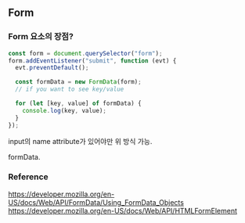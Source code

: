 ## Form

### Form 요소의 장점?

```js
const form = document.querySelector("form");
form.addEventListener("submit", function (evt) {
  evt.preventDefault();

  const formData = new FormData(form);
  // if you want to see key/value

  for (let [key, value] of formData) {
    console.log(key, value);
  }
});
```

input의 name attribute가 있어야만 위 방식 가능.

formData.

### Reference

https://developer.mozilla.org/en-US/docs/Web/API/FormData/Using_FormData_Objects
https://developer.mozilla.org/en-US/docs/Web/API/HTMLFormElement

